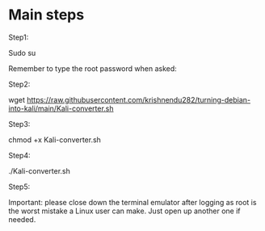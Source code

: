 # Main steps

Step1:

Sudo su

Remember to type the root password when asked:

Step2:

wget https://raw.githubusercontent.com/krishnendu282/turning-debian-into-kali/main/Kali-converter.sh

Step3:

chmod +x Kali-converter.sh

Step4:

./Kali-converter.sh

Step5:

Important: please close down the terminal emulator after logging as root is the worst mistake a Linux user can make.
Just open up another one if needed.
